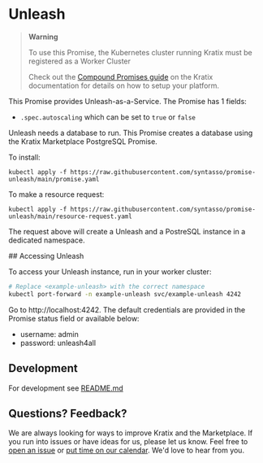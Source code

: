 # Unleash

> **Warning**
>
> To use this Promise, the Kubernetes cluster running Kratix must be registered
as a Worker Cluster
>
> Check out the [Compound Promises
guide](https://kratix.io/docs/main/guides/compound-promises) on the Kratix
documentation for details on how to setup your platform.

This Promise provides Unleash-as-a-Service. The Promise has 1 fields:
* `.spec.autoscaling` which can be set to `true` or `false`

Unleash needs a database to run. This Promise creates a database using the Kratix Marketplace PostgreSQL Promise.

To install:
```
kubectl apply -f https://raw.githubusercontent.com/syntasso/promise-unleash/main/promise.yaml
```

To make a resource request:
```
kubectl apply -f https://raw.githubusercontent.com/syntasso/promise-unleash/main/resource-request.yaml
```

The request above will create a Unleash and a PostreSQL instance in a dedicated namespace.

## Accessing Unleash

To access your Unleash instance, run in your worker cluster:

```bash
# Replace <example-unleash> with the correct namespace
kubectl port-forward -n example-unleash svc/example-unleash 4242
```

Go to http://localhost:4242. The default credentials are provided in the Promise status field or available below:

* username: admin
* password: unleash4all

## Development

For development see [README.md](./internal/README.md)

## Questions? Feedback?

We are always looking for ways to improve Kratix and the Marketplace. If you
run into issues or have ideas for us, please let us know. Feel free to [open an
issue](https://github.com/syntasso/kratix-marketplace/issues/new/choose) or
[put time on our calendar](https://www.syntasso.io/contact-us). We'd love to
hear from you.
